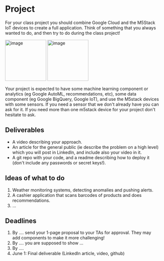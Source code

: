 # Project

For your class project you should combine Google Cloud and the M5Stack IoT devices to create a full application. 
Think of something that you always wanted to do, and then try to do during the class project!

<img width="134" alt="image" src="https://user-images.githubusercontent.com/28807066/216301010-7b1297e5-1568-40f8-8bce-b0f545d9d1b4.png">

<img width="134" alt="image" src="https://user-images.githubusercontent.com/28807066/216301115-eaec45d2-e1e9-4b52-8685-ce0531edb72f.png">


Your project is expected to have some machine learning component or analytics (eg Google AutoML, recommendations, etc), some data component (eg Google BigQuery, Google IoT), and use the M5stack devices with some sensors. If you need a sensor that we don't already have you can ask for it. If you need more than one m5stack device for your project don't hesitate to ask.


## Deliverables

- A video describing your approach.
- An article for the general public (ie describe the problem on a high level) which you will post in LinkedIn, and include also your video in it.
- A git repo with your code, and a readme describing how to deploy it (don't include any passwords or secret keys!).

## Ideas of what to do

1. Weather monitoring systems, detecting anomalies and pushing alerts.
2. A cashier application that scans barcodes of products and does recommendations.
3. ...

## Deadlines

1. By .... send your 1-page proposal to your TAs for approval. They may add components to make it more challenging!
2. By .... you are supposed to show ...
3. By .... 
4. June 1: Final deliverable (LinkedIn article, video, github)
